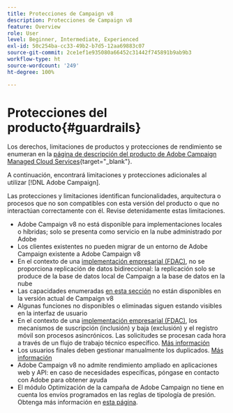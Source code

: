 ```yaml
---
title: Protecciones de Campaign v8
description: Protecciones de Campaign v8
feature: Overview
role: User
level: Beginner, Intermediate, Experienced
exl-id: 50c254ba-cc33-49b2-b7d5-12aa69883c07
source-git-commit: 2ce1ef1e935080a66452c31442f745891b9ab9b3
workflow-type: ht
source-wordcount: '249'
ht-degree: 100%

---
```


# Protecciones del producto{#guardrails}

Los derechos, limitaciones de productos y protecciones de rendimiento se enumeran en la [página de descripción del producto de Adobe Campaign Managed Cloud Services](https://helpx.adobe.com/es/legal/product-descriptions/adobe-campaign-managed-cloud-services.html){target=&quot;_blank&quot;}.

A continuación, encontrará limitaciones y protecciones adicionales al utilizar [!DNL Adobe Campaign].

Las protecciones y limitaciones identifican funcionalidades, arquitectura o procesos que no son compatibles con esta versión del producto o que no interactúan correctamente con él. Revise detenidamente estas limitaciones.

* Adobe Campaign v8 no está disponible para implementaciones locales o híbridas; solo se presenta como servicio en la nube administrado por Adobe
* Los clientes existentes no pueden migrar de un entorno de Adobe Campaign existente a Adobe Campaign v8
* En el contexto de una [implementación empresarial (FDAC)](../architecture/enterprise-deployment.md), no se proporciona replicación de datos bidireccional: la replicación solo se produce de la base de datos local de Campaign a la base de datos en la nube
* Las capacidades enumeradas [en esta sección](v7-to-v8.md#gs-unavailable-features) no están disponibles en la versión actual de Campaign v8
* Algunas funciones no disponibles o eliminadas siguen estando visibles en la interfaz de usuario
* En el contexto de una [implementación empresarial (FDAC)](../architecture/enterprise-deployment.md), los mecanismos de suscripción (inclusión) y baja (exclusión) y el registro móvil son procesos asincrónicos. Las solicitudes se procesan cada hora a través de un flujo de trabajo técnico específico. [Más información](../architecture/replication.md#tech-wf)
* Los usuarios finales deben gestionar manualmente los duplicados. [Más información](../architecture/keys.md)
* Adobe Campaign v8 no admite rendimiento ampliado en aplicaciones web y API: en caso de necesidades específicas, póngase en contacto con Adobe para obtener ayuda
* El módulo Optimización de la campaña de Adobe Campaign no tiene en cuenta los envíos programados en las reglas de tipología de presión. Obtenga más información en [esta página](https://experienceleague.adobe.com/docs/campaign/automation/campaign-optimization/pressure-rules.html?lang=es).